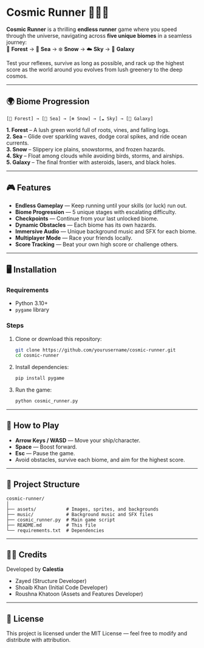 # **Cosmic Runner** 🏃‍➡️🌌

**Cosmic Runner** is a thrilling **endless runner** game where you speed through the universe, navigating across **five unique biomes** in a seamless journey:  
🌳 **Forest** → 🌊 **Sea** → ❄️ **Snow** → ☁️ **Sky** → 🌌 **Galaxy**  

Test your reflexes, survive as long as possible, and rack up the highest score as the world around you evolves from lush greenery to the deep cosmos.

---

## **🌍 Biome Progression**
```
[🌳 Forest] → [🌊 Sea] → [❄️ Snow] → [☁️ Sky] → [🌌 Galaxy]
```
**1. Forest** – A lush green world full of roots, vines, and falling logs.  
**2. Sea** – Glide over sparkling waves, dodge coral spikes, and ride ocean currents.  
**3. Snow** – Slippery ice plains, snowstorms, and frozen hazards.  
**4. Sky** – Float among clouds while avoiding birds, storms, and airships.  
**5. Galaxy** – The final frontier with asteroids, lasers, and black holes.  

---

## **🎮 Features**
- **Endless Gameplay** — Keep running until your skills (or luck) run out.  
- **Biome Progression** — 5 unique stages with escalating difficulty.  
- **Checkpoints** — Continue from your last unlocked biome.  
- **Dynamic Obstacles** — Each biome has its own hazards.  
- **Immersive Audio** — Unique background music and SFX for each biome.  
- **Multiplayer Mode** — Race your friends locally.  
- **Score Tracking** — Beat your own high score or challenge others.  

---

## **🖥 Installation**
### **Requirements**
- Python 3.10+  
- `pygame` library  

### **Steps**
1. Clone or download this repository:
   ```bash
   git clone https://github.com/yourusername/cosmic-runner.git
   cd cosmic-runner
   ```
2. Install dependencies:
   ```bash
   pip install pygame
   ```
3. Run the game:
   ```bash
   python cosmic_runner.py
   ```

---

## **🎯 How to Play**
- **Arrow Keys / WASD** — Move your ship/character.  
- **Space** — Boost forward.  
- **Esc** — Pause the game.  
- Avoid obstacles, survive each biome, and aim for the highest score.

---

## **📂 Project Structure**
```
cosmic-runner/
│
├── assets/           # Images, sprites, and backgrounds
├── music/            # Background music and SFX files
├── cosmic_runner.py  # Main game script
├── README.md         # This file
└── requirements.txt  # Dependencies
```

---

## **👨‍💻 Credits**
Developed by **Calestia**  
- Zayed (Structure Developer)  
- Shoaib Khan  (Initial Code Developer)
- Roushna Khatoon (Assets and Features Developer)  

---

## **📜 License**
This project is licensed under the MIT License — feel free to modify and distribute with attribution.
